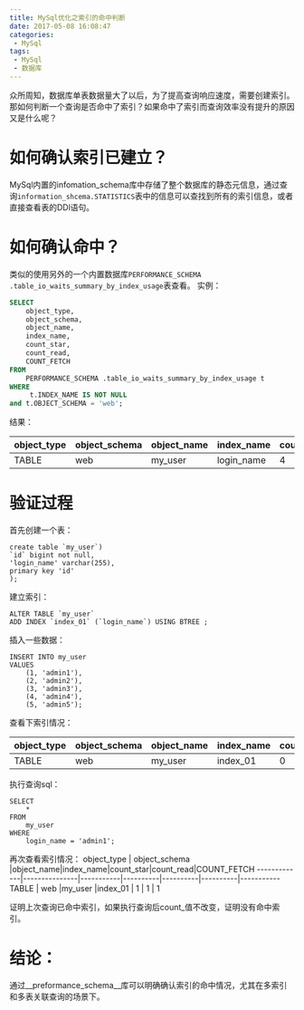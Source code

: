 ```yaml
---
title: MySql优化之索引的命中判断
date: 2017-05-08 16:08:47
categories:
 - MySql
tags:
 - MySql
 - 数据库
---
```

众所周知，数据库单表数据量大了以后，为了提高查询响应速度，需要创建索引。那如何判断一个查询是否命中了索引？如果命中了索引而查询效率没有提升的原因又是什么呢？

# 如何确认索引已建立？
MySql内置的infomation_schema库中存储了整个数据库的静态元信息，通过查询```information_shcema.STATISTICS```表中的信息可以查找到所有的索引信息，或者直接查看表的DDl语句。

# 如何确认命中？
<!-- more -->
类似的使用另外的一个内置数据库```PERFORMANCE_SCHEMA .table_io_waits_summary_by_index_usage```表查看。
实例：
``` sql
SELECT
	object_type,
	object_schema,
	object_name,
	index_name,
	count_star,
	count_read,
	COUNT_FETCH
FROM
	PERFORMANCE_SCHEMA .table_io_waits_summary_by_index_usage t
WHERE
	 t.INDEX_NAME IS NOT NULL
and t.OBJECT_SCHEMA = 'web';
```
结果：

object_type  | object_schema |object_name|index_name|count_star|count_read|COUNT_FETCH
-------------|---------------|-----------|----------|----------|----------|-----------
TABLE        | web           |my_user    |login_name|	 4       |	4       |	4


# 验证过程
首先创建一个表：
```
create table `my_user`)
`id` bigint not null,
'login_name' varchar(255),
primary key 'id'
);
```
建立索引：
``` mysql
ALTER TABLE `my_user`
ADD INDEX `index_01` (`login_name`) USING BTREE ;
```
插入一些数据：
``` mysql
INSERT INTO my_user
VALUES
	(1, 'admin1'),
	(2, 'admin2'),
	(3, 'admin3'),
	(4, 'admin4'),
	(5, 'admin5');
```
查看下索引情况：

object_type  | object_schema |object_name|index_name|count_star|count_read|COUNT_FETCH
-------------|---------------|-----------|----------|----------|----------|-----------
TABLE        | web           |my_user    |index_01  |	 0       |	0       |	0

执行查询sql：
``` MySql
SELECT
	*
FROM
	my_user
WHERE
	login_name = 'admin1';
```
再次查看索引情况：
object_type  | object_schema |object_name|index_name|count_star|count_read|COUNT_FETCH
-------------|---------------|-----------|----------|----------|----------|-----------
TABLE        | web           |my_user    |index_01  |	 1       |	1       |	1

证明上次查询已命中索引，如果执行查询后count_值不改变，证明没有命中索引。

# 结论：
通过__preformance_schema__库可以明确确认索引的命中情况，尤其在多索引和多表关联查询的场景下。
